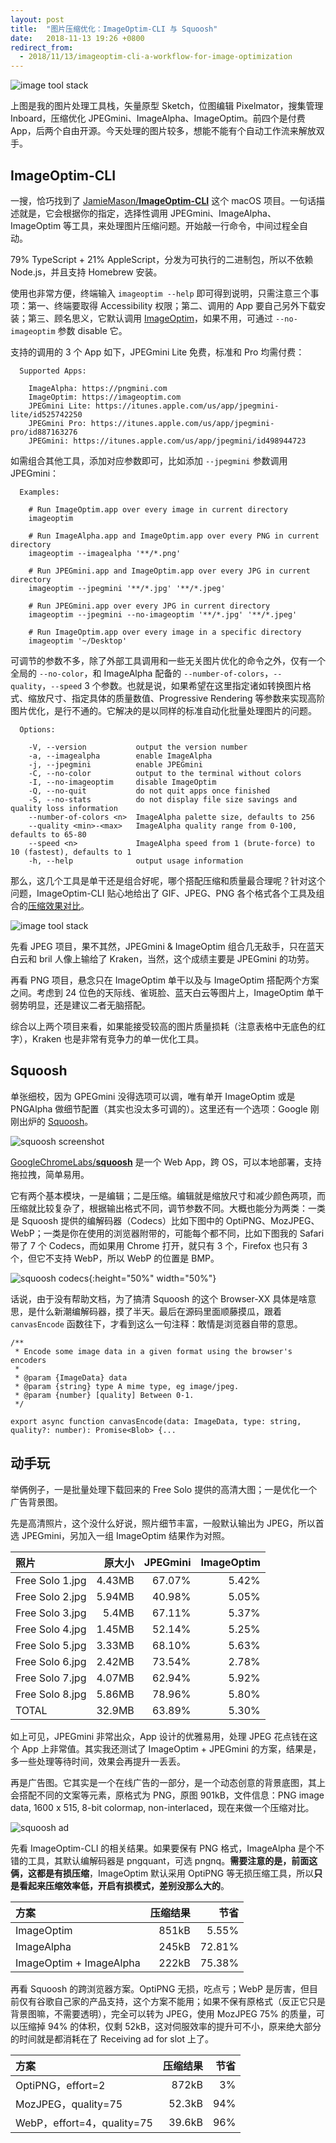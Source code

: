 ```yaml
---
layout: post
title:  "图片压缩优化：ImageOptim-CLI 与 Squoosh"
date:   2018-11-13 19:26 +0800
redirect_from:
  - 2018/11/13/imageoptim-cli-a-workflow-for-image-optimization
---
```


![image tool stack](/files/2018/image-tool-stack.png)

上图是我的图片处理工具栈，矢量原型 Sketch，位图编辑 Pixelmator，搜集管理 Inboard，压缩优化 JPEGmini、ImageAlpha、ImageOptim。前四个是付费 App，后两个自由开源。今天处理的图片较多，想能不能有个自动工作流来解放双手。

## ImageOptim-CLI

一搜，恰巧找到了 [JamieMason/**ImageOptim-CLI**](https://github.com/JamieMason) 这个 macOS 项目。一句话描述就是，它会根据你的指定，选择性调用 JPEGmini、ImageAlpha、ImageOptim 等工具，来处理图片压缩问题。开始敲一行命令，中间过程全自动。

79% TypeScript + 21% AppleScript，分发为可执行的二进制包，所以不依赖 Node.js，并且支持 Homebrew 安装。

使用也非常方便，终端输入 `imageoptim --help` 即可得到说明，只需注意三个事项：第一、终端要取得 Accessibility 权限；第二、调用的 App 要自己另外下载安装；第三、顾名思义，它默认调用 [ImageOptim](https://imageoptim.com)，如果不用，可通过 `--no-imageoptim` 参数 disable 它。

支持的调用的 3 个 App 如下，JPEGmini Lite 免费，标准和 Pro 均需付费：

```
  Supported Apps:

    ImageAlpha: https://pngmini.com
    ImageOptim: https://imageoptim.com
    JPEGmini Lite: https://itunes.apple.com/us/app/jpegmini-lite/id525742250
    JPEGmini Pro: https://itunes.apple.com/us/app/jpegmini-pro/id887163276
    JPEGmini: https://itunes.apple.com/us/app/jpegmini/id498944723
```

如需组合其他工具，添加对应参数即可，比如添加 `--jpegmini` 参数调用 JPEGmini：

```
  Examples:

    # Run ImageOptim.app over every image in current directory
    imageoptim

    # Run ImageAlpha.app and ImageOptim.app over every PNG in current directory
    imageoptim --imagealpha '**/*.png'

    # Run JPEGmini.app and ImageOptim.app over every JPG in current directory
    imageoptim --jpegmini '**/*.jpg' '**/*.jpeg'

    # Run JPEGmini.app over every JPG in current directory
    imageoptim --jpegmini --no-imageoptim '**/*.jpg' '**/*.jpeg'

    # Run ImageOptim.app over every image in a specific directory
    imageoptim '~/Desktop'
```

可调节的参数不多，除了外部工具调用和一些无关图片优化的命令之外，仅有一个全局的 `--no-color`，和 ImageAlpha 配备的 `--number-of-colors`，`--quality`，`--speed` 3 个参数。也就是说，如果希望在这里指定诸如转换图片格式、缩放尺寸、指定具体的质量数值、Progressive Rendering 等参数来实现高阶图片优化，是行不通的。它解决的是以同样的标准自动化批量处理图片的问题。

```
  Options:

    -V, --version           output the version number
    -a, --imagealpha        enable ImageAlpha
    -j, --jpegmini          enable JPEGmini
    -C, --no-color          output to the terminal without colors
    -I, --no-imageoptim     disable ImageOptim
    -Q, --no-quit           do not quit apps once finished
    -S, --no-stats          do not display file size savings and quality loss information
    --number-of-colors <n>  ImageAlpha palette size, defaults to 256
    --quality <min>-<max>   ImageAlpha quality range from 0-100, defaults to 65-80
    --speed <n>             ImageAlpha speed from 1 (brute-force) to 10 (fastest), defaults to 1
    -h, --help              output usage information
```

那么，这几个工具是单干还是组合好呢，哪个搭配压缩和质量最合理呢？针对这个问题，ImageOptim-CLI 贴心地给出了 GIF、JPEG、PNG 各个格式各个工具及组合的[压缩效果对比](http://jamiemason.github.io/ImageOptim-CLI/comparison/all/photoshop/desc/)。

![image tool stack](/files/2018/imageoptim-cli-comparison.png)

先看 JPEG 项目，果不其然，JPEGmini & ImageOptim 组合几无敌手，只在蓝天白云和 bril 人像上输给了 Kraken，当然，这个成绩主要是 JPEGmini 的功劳。

再看 PNG 项目，悬念只在 ImageOptim 单干以及与 ImageOptim 搭配两个方案之间。考虑到 24 位色的天际线、雀斑脸、蓝天白云等图片上，ImageOptim 单干弱势明显，还是建议二者无脑搭配。

综合以上两个项目来看，如果能接受较高的图片质量损耗（注意表格中无底色的红字），Kraken 也是非常有竞争力的单一优化工具。

## Squoosh

单张细校，因为 GPEGmini 没得选项可以调，唯有单开 ImageOptim 或是 PNGAlpha 做细节配置（其实也没太多可调的）。这里还有一个选项：Google 刚刚出炉的 [Squoosh](https://squoosh.app/)。

![squoosh screenshot](/files/2018/squoosh.png)

[GoogleChromeLabs/**squoosh**](https://github.com/GoogleChromeLabs) 是一个 Web App，跨 OS，可以本地部署，支持拖拉拽，简单易用。

它有两个基本模块，一是编辑；二是压缩。编辑就是缩放尺寸和减少颜色两项，而压缩就比较复杂了，根据输出格式不同，调节参数不同。大概也能分为两类：一类是 Squoosh 提供的编解码器（Codecs）比如下图中的 OptiPNG、MozJPEG、WebP；一类是你在使用的浏览器附带的，可能每个都不同，比如下图我的 Safari 带了 7 个 Codecs，而如果用 Chrome 打开，就只有 3 个，Firefox 也只有 3 个，但它不支持 WebP，所以 WebP 的位置是 BMP。

![squoosh codecs](/files/2018/squoosh_codecs.png){:height="50%" width="50%"}

话说，由于没有帮助文档，为了搞清 Squoosh 的这个 Browser-XX 具体是啥意思，是什么新潮编解码器，摸了半天。最后在源码里面顺藤摸瓜，跟着 `canvasEncode` 函数往下，才看到这么一句注释：敢情是浏览器自带的意思。

```
/**
 * Encode some image data in a given format using the browser's encoders
 *
 * @param {ImageData} data
 * @param {string} type A mime type, eg image/jpeg.
 * @param {number} [quality] Between 0-1.
 */

export async function canvasEncode(data: ImageData, type: string, quality?: number): Promise<Blob> {...
```

## 动手玩

举俩例子，一是批量处理下载回来的 Free Solo 提供的高清大图；一是优化一个广告背景图。

先是高清照片，这个没什么好说，照片细节丰富，一般默认输出为 JPEG，所以首选 JPEGmini，另加入一组 ImageOptim 结果作为对照。

| 照片             | 原大小  | JPEGmini | ImageOptim |
| :-------------- | -----: | -----: | ----: |
| Free Solo 1.jpg | 4.43MB | 67.07% | 5.42% |
| Free Solo 2.jpg | 5.94MB | 40.98% | 5.05% |
| Free Solo 3.jpg | 5.4MB  | 67.11% | 5.37% |
| Free Solo 4.jpg | 1.45MB | 52.14% | 5.25% |
| Free Solo 5.jpg | 3.33MB | 68.10% | 5.63% |
| Free Solo 6.jpg | 2.42MB | 73.54% | 2.78% |
| Free Solo 7.jpg | 4.07MB | 62.94% | 5.92% |
| Free Solo 8.jpg | 5.86MB | 78.96% | 5.80% |
| TOTAL           | 32.9MB | 63.89% | 5.30% |

如上可见，JPEGmini 非常出众，App 设计的优雅易用，处理 JPEG 花点钱在这个 App 上非常值。其实我还测试了 ImageOptim + JPEGmini 的方案，结果是，多一些处理等待时间，效果会再提升一丢丢。

再是广告图。它其实是一个在线广告的一部分，是一个动态创意的背景底图，其上会搭配不同的文案等元素，原格式为 PNG，原图 901kB，文件信息：PNG image data, 1600 x 515, 8-bit colormap, non-interlaced，现在来做一个压缩对比。

![squoosh ad](/files/2018/squoosh_ad.png)

先看 ImageOptim-CLI 的相关结果。如果要保有 PNG 格式，ImageAlpha 是个不错的工具，其默认编解码器是 pngquant，可选 pngnq。**需要注意的是，前面这俩，这都是有损压缩**，ImageOptim 默认采用 OptiPNG 等无损压缩工具，所以**只是看起来压缩效率低，开启有损模式，差别没那么大的**。

| 方案                    | 压缩结果 | 节省   |
| :---------------------- | -------: | -----: |
| ImageOptim              | 851kB    | 5.55%  |
| ImageAlpha              | 245kB    | 72.81% |
| ImageOptim + ImageAlpha | 222kB    | 75.38% |

再看 Squoosh 的跨浏览器方案。OptiPNG 无损，吃点亏；WebP 是厉害，但目前仅有谷歌自己家的产品支持，这个方案不能用；如果不保有原格式（反正它只是背景图嘛，不需要透明），完全可以转为 JPEG，使用 MozJPEG 75% 的质量，可以压缩掉 94% 的体积，仅剩 52kB，这对伺服效率的提升可不小，原来绝大部分的时间就是都消耗在了 Receiving ad for slot 上了。


| 方案                       | 压缩结果 | 节省 |
| :------------------------- | ------: | ---: |
| OptiPNG，effort=2          | 872kB    | 3%   |
| MozJPEG，quality=75        | 52.3kB   | 94%  |
| WebP，effort=4，quality=75 | 39.6kB   | 96%  |
